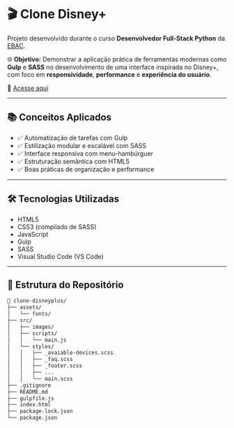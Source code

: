 # 🎬 Clone Disney+

Projeto desenvolvido durante o curso **Desenvolvedor Full-Stack Python** da [EBAC](https://ebaconline.com.br/).

🌐 **Objetivo:** Demonstrar a aplicação prática de ferramentas modernas como **Gulp** e **SASS** no desenvolvimento de uma interface inspirada no Disney+, com foco em **responsividade**, **performance** e **experiência do usuário**.

📎 [Acesse aqui](https://clone-disneyplus-monosodrac.vercel.app/)

---

## 📚 Conceitos Aplicados

- ✅ Automatização de tarefas com Gulp  
- ✅ Estilização modular e escalável com SASS  
- ✅ Interface responsiva com menu-hambúrguer  
- ✅ Estruturação semântica com HTML5  
- ✅ Boas práticas de organização e performance  

---

## 🛠️ Tecnologias Utilizadas

- HTML5  
- CSS3 (compilado de SASS)  
- JavaScript  
- Gulp  
- SASS  
- Visual Studio Code (VS Code)

---

## 📁 Estrutura do Repositório

```bash
📂 clone-disneyplus/
├── assets/
│   └── fonts/
├── src/
│   ├── images/
│   ├── scripts/
│   │   └── main.js
│   └── styles/
│   │   ├── _avaiable-devices.scss
│   │   ├── _faq.scss
│   │   ├── _footer.scss
│   │   ├── ...
│   │   └── main.scss
├── .gitignore
├── README.md
├── gulpfile.js
├── index.html
├── package-lock.json
└── package.json
